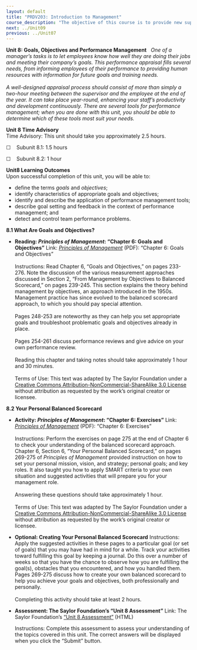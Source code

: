```yaml
---
layout: default
title: "PRDV203: Introduction to Management"
course_description: "The objective of this course is to provide new supervisors or managers with the basic, practical knowledge necessary for their new positions."
next: ../Unit09
previous: ../Unit07
---
```

**Unit 8: Goals, Objectives and Performance Management** <span
id="8"></span> 
*One of a manager’s tasks is to let employees know how well they are
doing their jobs and meeting their company’s goals. This performance
appraisal fills several needs, from informing employees of their
performance to providing human resources with information for future
goals and training needs.*  
    
 *A well-designed appraisal process should consist of more than simply a
two-hour meeting between the supervisor and the employee at the end of
the year. It can take place year-round, enhancing your staff’s
productivity and development continuously. There are several tools for
performance management; when you are done with this unit, you should be
able to determine which of these tools most suit your needs.*

**Unit 8 Time Advisory**  
Time Advisory: This unit should take you approximately 2.5 hours.  
  
 ☐    Subunit 8.1: 1.5 hours  
  
 ☐    Subunit 8.2: 1 hour

**Unit8 Learning Outcomes**  
Upon successful completion of this unit, you will be able to:
-   define the terms *goals* and *objectives*;
-   identify characteristics of appropriate goals and objectives;
-   identify and describe the application of performance management
    tools;
-   describe goal setting and feedback in the context of performance
    management; and
-   detect and control team performance problems.

**8.1 What Are Goals and Objectives?** <span id="8.1"></span> 
-   **Reading: *Principles of Management*: “Chapter 6: Goals and
    Objectives”**
    Link: *[Principles of
    Management](http://www.saylor.org/site/textbooks/Principles%20of%20Management.pdf)*
    (PDF): “Chapter 6: Goals and Objectives”  
        
     Instructions: Read Chapter 6, “Goals and Objectives,” on pages
    233-276. Note the discussion of the various measurement approaches
    discussed in Section 2, “From Management by Objectives to Balanced
    Scorecard,” on pages 239-245. This section explains the theory
    behind management by objectives, an approach introduced in the
    1950s. Management practice has since evolved to the balanced
    scorecard approach, to which you should pay special attention.  
        
     Pages 248-253 are noteworthy as they can help you set appropriate
    goals and troubleshoot problematic goals and objectives already in
    place.  
        
     Pages 254-261 discuss performance reviews and give advice on your
    own performance review.  
        
     Reading this chapter and taking notes should take approximately 1
    hour and 30 minutes.  
        
     Terms of Use: This text was adapted by The Saylor Foundation under
    a [Creative Commons Attribution-NonCommercial-ShareAlike 3.0
    License](http://creativecommons.org/licenses/by-nc-sa/3.0/) without
    attribution as requested by the work’s original creator or licensee.

**8.2 Your Personal Balanced Scorecard** <span id="8.2"></span> 
-   **Activity: *Principles of Management*: “Chapter 6: Exercises”**
    Link: *[Principles of
    Management](http://www.saylor.org/site/textbooks/Principles%20of%20Management.pdf)*
    (PDF): “Chapter 6: Exercises”  
        
     Instructions: Perform the exercises on page 275 at the end of
    Chapter 6 to check your understanding of the balanced scorecard
    approach. Chapter 6, Section 6, “Your Personal Balanced Scorecard,”
    on pages 269-275 of *Principles of Management* provided instruction
    on how to set your personal mission, vision, and strategy; personal
    goals; and key roles. It also taught you how to apply SMART criteria
    to your own situation and suggested activities that will prepare you
    for your management role.  
        
     Answering these questions should take approximately 1 hour.  
        
     Terms of Use: This text was adapted by The Saylor Foundation under
    a [Creative Commons Attribution-NonCommercial-ShareAlike 3.0
    License](http://creativecommons.org/licenses/by-nc-sa/3.0/) without
    attribution as requested by the work’s original creator or licensee.

-   **Optional: Creating Your Personal Balanced Scorecard**
    Instructions: Apply the suggested activities in these pages to a
    particular goal (or set of goals) that you may have had in mind for
    a while. Track your activities toward fulfilling this goal by
    keeping a journal. Do this over a number of weeks so that you have
    the chance to observe how you are fulfilling the goal(s), obstacles
    that you encountered, and how you handled them. Pages 269-275
    discuss how to create your own balanced scorecard to help you
    achieve your goals and objectives, both professionally and
    personally.  
        
     Completing this activity should take at least 2 hours.

-   **Assessment: The Saylor Foundation’s “Unit 8 Assessment”**
    Link: The Saylor Foundation’s [“Unit 8
    Assessment”](http://school.saylor.org/mod/quiz/view.php?id=1711) (HTML)  
      
     Instructions: Complete this assessment to assess your understanding
    of the topics covered in this unit. The correct answers will be
    displayed when you click the “Submit” button.


